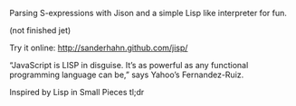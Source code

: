 Parsing S-expressions with Jison and a simple Lisp like interpreter for fun.

(not finished jet)

Try it online: http://sanderhahn.github.com/jisp/

“JavaScript is LISP in disguise. It’s as powerful as any functional programming language can be,” says Yahoo’s Fernandez-Ruiz.

Inspired by Lisp in Small Pieces tl;dr